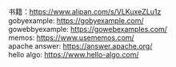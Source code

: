 书籍：https://www.alipan.com/s/VLKuxeZLu1z  
gobyexample: https://gobyexample.com/  
gowebbyexample: https://gowebexamples.com/  
memos: https://www.usememos.com/  
apache answer: https://answer.apache.org/  
hello algo: https://www.hello-algo.com/  
